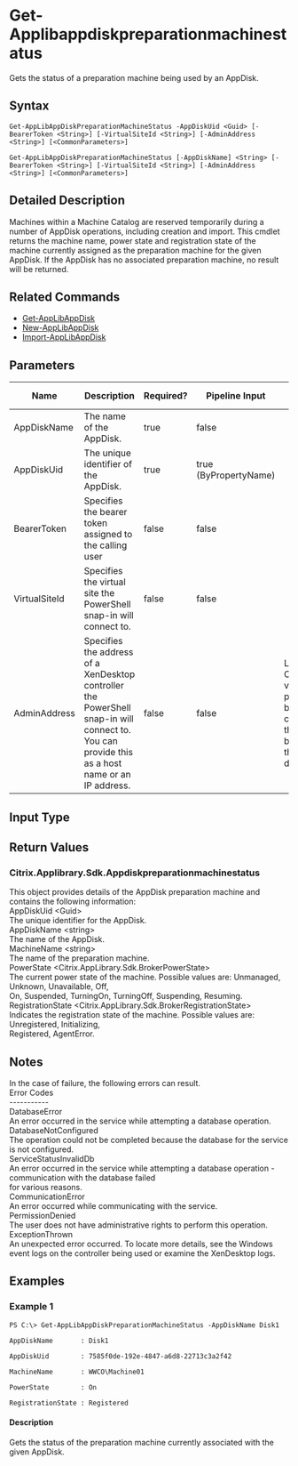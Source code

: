 ﻿
# Get-Applibappdiskpreparationmachinestatus
Gets the status of a preparation machine being used by an AppDisk.
## Syntax
```
Get-AppLibAppDiskPreparationMachineStatus -AppDiskUid <Guid> [-BearerToken <String>] [-VirtualSiteId <String>] [-AdminAddress <String>] [<CommonParameters>]

Get-AppLibAppDiskPreparationMachineStatus [-AppDiskName] <String> [-BearerToken <String>] [-VirtualSiteId <String>] [-AdminAddress <String>] [<CommonParameters>]
```
## Detailed Description
Machines within a Machine Catalog are reserved temporarily during a number of AppDisk operations, including creation and import. This cmdlet returns the machine name, power state and registration state of the machine currently assigned as the preparation machine for the given AppDisk. If the AppDisk has no associated preparation machine, no result will be returned.


## Related Commands

* [Get-AppLibAppDisk](../Get-AppLibAppDisk/)
* [New-AppLibAppDisk](../New-AppLibAppDisk/)
* [Import-AppLibAppDisk](../Import-AppLibAppDisk/)
## Parameters
| Name   | Description | Required? | Pipeline Input | Default Value |
| --- | --- | --- | --- | --- |
| AppDiskName | The name of the AppDisk. | true | false |  |
| AppDiskUid | The unique identifier of the AppDisk. | true | true (ByPropertyName) |  |
| BearerToken | Specifies the bearer token assigned to the calling user | false | false |  |
| VirtualSiteId | Specifies the virtual site the PowerShell snap-in will connect to. | false | false |  |
| AdminAddress | Specifies the address of a XenDesktop controller the PowerShell snap-in will connect to. You can provide this as a host name or an IP address. | false | false | Localhost. Once a value is provided by any cmdlet, this value becomes the default. |

## Input Type

### 

## Return Values

### Citrix.Applibrary.Sdk.Appdiskpreparationmachinestatus
This object provides details of the AppDisk preparation machine and contains the following information:<br>          AppDiskUid &lt;Guid&gt;<br>          The unique identifier for the AppDisk.<br>          AppDiskName &lt;string&gt;<br>          The name of the AppDisk.<br>          MachineName &lt;string&gt;<br>          The name of the preparation machine.<br>          PowerState &lt;Citrix.AppLibrary.Sdk.BrokerPowerState&gt;<br>          The current power state of the machine. Possible values are: Unmanaged, Unknown, Unavailable, Off,<br>          On, Suspended, TurningOn, TurningOff, Suspending, Resuming.<br>          RegistrationState &lt;Citrix.AppLibrary.Sdk.BrokerRegistrationState&gt;<br>          Indicates the registration state of the machine. Possible values are: Unregistered, Initializing,<br>          Registered, AgentError.
## Notes
In the case of failure, the following errors can result.<br>    Error Codes<br>    -----------<br>    DatabaseError<br>    An error occurred in the service while attempting a database operation.<br>    DatabaseNotConfigured<br>    The operation could not be completed because the database for the service is not configured.<br>    ServiceStatusInvalidDb<br>    An error occurred in the service while attempting a database operation - communication with the database failed<br>    for various reasons.<br>    CommunicationError<br>    An error occurred while communicating with the service.<br>    PermissionDenied<br>    The user does not have administrative rights to perform this operation.<br>    ExceptionThrown<br>    An unexpected error occurred.  To locate more details, see the Windows event logs on the controller being used or examine the XenDesktop logs.
## Examples

### Example 1
```
PS C:\> Get-AppLibAppDiskPreparationMachineStatus -AppDiskName Disk1

AppDiskName       : Disk1

AppDiskUid        : 7585f0de-192e-4847-a6d8-22713c3a2f42

MachineName       : WWCO\Machine01

PowerState        : On

RegistrationState : Registered
```
#### Description
Gets the status of the preparation machine currently associated with the given AppDisk.
